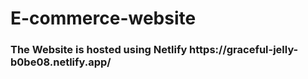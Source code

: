 # E-commerce-website
<h3>The Website is hosted using Netlify https://graceful-jelly-b0be08.netlify.app/ </h3>
